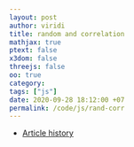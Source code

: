 ```yaml
---
layout: post
author: viridi
title: random and correlation
mathjax: true
ptext: false
x3dom: false
threejs: false
oo: true
category: 
tags: ["js"]
date: 2020-09-28 18:12:00 +07
permalink: /code/js/rand-corr
---
```


+ [Article history](https://github.com/butiran/butiran.github.io/commits/master/_posts/phys/2020-09-28-parametric-equation.md)
